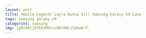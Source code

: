 ```yaml
---
layout: post
title: Mobile Legends Layla Bunny Girl Samsung Galaxy S9 Case
tags: samsung galaxy s9
categories: samsung
img: 1gMi4OCjOYEG3ObtvcO8s5NLtIqSw8-F_
---
```

